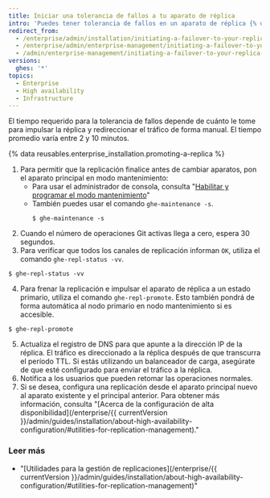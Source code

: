 ```yaml
---
title: Iniciar una tolerancia de fallos a tu aparato de réplica
intro: 'Puedes tener tolerancia de fallos en un aparato de réplica {% data variables.product.prodname_ghe_server %} por medio de la línea de comando para mantenimiento y pruebas, o si falla el aparato principal.'
redirect_from:
  - /enterprise/admin/installation/initiating-a-failover-to-your-replica-appliance
  - /enterprise/admin/enterprise-management/initiating-a-failover-to-your-replica-appliance
  - /admin/enterprise-management/initiating-a-failover-to-your-replica-appliance
versions:
  ghes: '*'
topics:
  - Enterprise
  - High availability
  - Infrastructure
---
```

El tiempo requerido para la tolerancia de fallos depende de cuánto le tome para impulsar la réplica y redireccionar el tráfico de forma manual. El tiempo promedio varía entre 2 y 10 minutos.

{% data reusables.enterprise_installation.promoting-a-replica %}

1. Para permitir que la replicación finalice antes de cambiar aparatos, pon el aparato principal en modo mantenimiento:
    - Para usar el administrador de consola, consulta "[Habilitar y programar el modo mantenimiento](/enterprise/admin/guides/installation/enabling-and-scheduling-maintenance-mode/)"
    - También puedes usar el comando `ghe-maintenance -s`.
      ```shell
      $ ghe-maintenance -s
      ```
2. Cuando el número de operaciones Git activas llega a cero, espera 30 segundos.
3. Para verificar que todos los canales de replicación informan `OK`, utiliza el comando `ghe-repl-status -vv`.
  ```shell
  $ ghe-repl-status -vv
  ```
4. Para frenar la replicación e impulsar el aparato de réplica a un estado primario, utiliza el comando `ghe-repl-promote`. Esto también pondrá de forma automática al nodo primario en nodo mantenimiento si es accesible.
  ```shell
  $ ghe-repl-promote
  ```
5. Actualiza el registro de DNS para que apunte a la dirección IP de la réplica. El tráfico es direccionado a la réplica después de que transcurra el período TTL. Si estás utilizando un balanceador de carga, asegúrate de que esté configurado para enviar el tráfico a la réplica.
6. Notifica a los usuarios que pueden retomar las operaciones normales.
7. Si se desea, configura una replicación desde el aparato principal nuevo al aparato existente y el principal anterior. Para obtener más información, consulta "[Acerca de la configuración de alta disponibilidad](/enterprise/{{ currentVersion }}/admin/guides/installation/about-high-availability-configuration/#utilities-for-replication-management)."

### Leer más

- "[Utilidades para la gestión de replicaciones](/enterprise/{{ currentVersion }}/admin/guides/installation/about-high-availability-configuration/#utilities-for-replication-management)"
